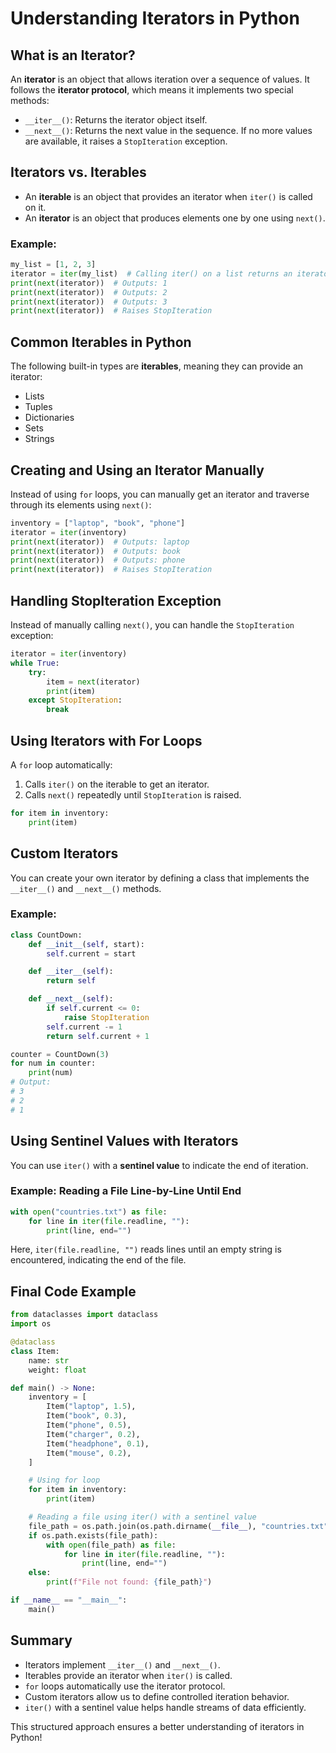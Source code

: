 # Understanding Iterators in Python

## What is an Iterator?

An **iterator** is an object that allows iteration over a sequence of values. It follows the **iterator protocol**, which means it implements two special methods:

- `__iter__()`: Returns the iterator object itself.
- `__next__()`: Returns the next value in the sequence. If no more values are available, it raises a `StopIteration` exception.

## Iterators vs. Iterables

- An **iterable** is an object that provides an iterator when `iter()` is called on it.
- An **iterator** is an object that produces elements one by one using `next()`.

### Example:

```python
my_list = [1, 2, 3]
iterator = iter(my_list)  # Calling iter() on a list returns an iterator
print(next(iterator))  # Outputs: 1
print(next(iterator))  # Outputs: 2
print(next(iterator))  # Outputs: 3
print(next(iterator))  # Raises StopIteration
```

## Common Iterables in Python

The following built-in types are **iterables**, meaning they can provide an iterator:

- Lists
- Tuples
- Dictionaries
- Sets
- Strings

## Creating and Using an Iterator Manually

Instead of using `for` loops, you can manually get an iterator and traverse through its elements using `next()`:

```python
inventory = ["laptop", "book", "phone"]
iterator = iter(inventory)
print(next(iterator))  # Outputs: laptop
print(next(iterator))  # Outputs: book
print(next(iterator))  # Outputs: phone
print(next(iterator))  # Raises StopIteration
```

## Handling StopIteration Exception

Instead of manually calling `next()`, you can handle the `StopIteration` exception:

```python
iterator = iter(inventory)
while True:
    try:
        item = next(iterator)
        print(item)
    except StopIteration:
        break
```

## Using Iterators with For Loops

A `for` loop automatically:

1. Calls `iter()` on the iterable to get an iterator.
2. Calls `next()` repeatedly until `StopIteration` is raised.

```python
for item in inventory:
    print(item)
```

## Custom Iterators

You can create your own iterator by defining a class that implements the `__iter__()` and `__next__()` methods.

### Example:

```python
class CountDown:
    def __init__(self, start):
        self.current = start

    def __iter__(self):
        return self

    def __next__(self):
        if self.current <= 0:
            raise StopIteration
        self.current -= 1
        return self.current + 1

counter = CountDown(3)
for num in counter:
    print(num)
# Output:
# 3
# 2
# 1
```

## Using Sentinel Values with Iterators

You can use `iter()` with a **sentinel value** to indicate the end of iteration.

### Example: Reading a File Line-by-Line Until End

```python
with open("countries.txt") as file:
    for line in iter(file.readline, ""):
        print(line, end="")
```

Here, `iter(file.readline, "")` reads lines until an empty string is encountered, indicating the end of the file.

## Final Code Example

```python
from dataclasses import dataclass
import os

@dataclass
class Item:
    name: str
    weight: float

def main() -> None:
    inventory = [
        Item("laptop", 1.5),
        Item("book", 0.3),
        Item("phone", 0.5),
        Item("charger", 0.2),
        Item("headphone", 0.1),
        Item("mouse", 0.2),
    ]

    # Using for loop
    for item in inventory:
        print(item)

    # Reading a file using iter() with a sentinel value
    file_path = os.path.join(os.path.dirname(__file__), "countries.txt")
    if os.path.exists(file_path):
        with open(file_path) as file:
            for line in iter(file.readline, ""):
                print(line, end="")
    else:
        print(f"File not found: {file_path}")

if __name__ == "__main__":
    main()
```

## Summary

- Iterators implement `__iter__()` and `__next__()`.
- Iterables provide an iterator when `iter()` is called.
- `for` loops automatically use the iterator protocol.
- Custom iterators allow us to define controlled iteration behavior.
- `iter()` with a sentinel value helps handle streams of data efficiently.

This structured approach ensures a better understanding of iterators in Python!
